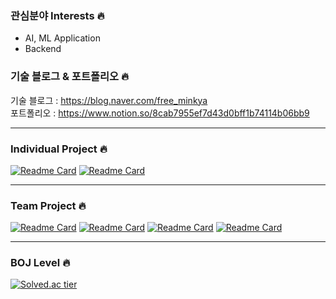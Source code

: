 ### 관심분야 Interests 🔥
 - AI, ML Application   
 - Backend    


### 기술 블로그 & 포트폴리오 🔥
기술 블로그 : https://blog.naver.com/free_minkya    
포트폴리오 : https://www.notion.so/8cab7955ef7d43d0bff1b74114b06bb9

---
### Individual Project 🔥
[![Readme Card](https://github-readme-stats.vercel.app/api/pin/?username=CodingLeeSeungHoon&repo=Python_Algorithm_TeamNote)](https://github.com/CodingLeeSeungHoon/Python_Algorithm_TeamNote)
[![Readme Card](https://github-readme-stats.vercel.app/api/pin/?username=CodingLeeSeungHoon&repo=JPABulkInsertAnalysis)]( https://github.com/CodingLeeSeungHoon/JPABulkInsertAnalysis)

---
### Team Project 🔥
[![Readme Card](https://github-readme-stats.vercel.app/api/pin/?username=CodingLeeSeungHoon&repo=Hair_loss)](https://github.com/CodingLeeSeungHoon/Hair_loss)
[![Readme Card](https://github-readme-stats.vercel.app/api/pin/?username=CodingLeeSeungHoon&repo=gazuaProject)](https://github.com/CodingLeeSeungHoon/gazuaProject)
[![Readme Card](https://github-readme-stats.vercel.app/api/pin/?username=CodingLeeSeungHoon&repo=StockPricePredictor)](https://github.com/CodingLeeSeungHoon/StockPricePredictor)
[![Readme Card](https://github-readme-stats.vercel.app/api/pin/?username=CodingLeeSeungHoon&repo=NewsTitleMaker)](https://github.com/CodingLeeSeungHoon/NewsTitleMaker)

---
### BOJ Level 🔥
[![Solved.ac tier](http://mazassumnida.wtf/api/v2/generate_badge?boj=free_minkya)](https://solved.ac/free_minkya)

